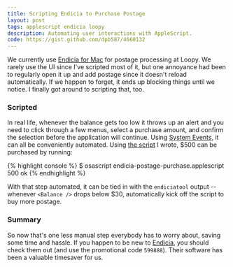 ```yaml
---
title: Scripting Endicia to Purchase Postage
layout: post
tags: applescript endicia loopy
description: Automating user interactions with AppleScript.
code: https://gist.github.com/dpb587/4660132
---
```


We currently use [Endicia for Mac][1] for postage processing at Loopy. We rarely use the UI since I've scripted most of
it, but one annoyance had been to regularly open it up and add postage since it doesn't reload automatically. If we
happen to forget, it ends up blocking things until we notice. I finally got around to scripting that, too.


### Scripted

In real life, whenever the balance gets too low it throws up an alert and you need to click through a few menus, select
a purchase amount, and confirm the selection before the application will continue. Using [System Events][2], it can all
be conveniently automated. Using [the script][4] I wrote, $500 can be purchased by running:

{% highlight console %}
$ osascript endicia-postage-purchase.applescript 500
ok
{% endhighlight %}

With that step automated, it can be tied in with the `endiciatool` output -- whenever `<Balance />` drops below $30,
automatically kick off the script to buy more postage.


### Summary

So now that's one less manual step everybody has to worry about, saving some time and hassle. If you happen to be new to
[Endicia][3], you should check them out (and use the promotional code <code>599888</code>). Their software has been a
valuable timesaver for us.


 [1]: http://www.dymoendicia.com/segments/all-products/endicia-for-mac
 [2]: https://developer.apple.com/library/mac/#documentation/applescript/conceptual/applescriptx/Concepts/as_related_apps.html#//apple_ref/doc/uid/TP40001570-1149074-BAJEIHJA
 [3]: http://www.dymoendicia.com/
 [4]: https://gist.github.com/dpb587/4660132#file-endicia-purchase-postage-applescript
